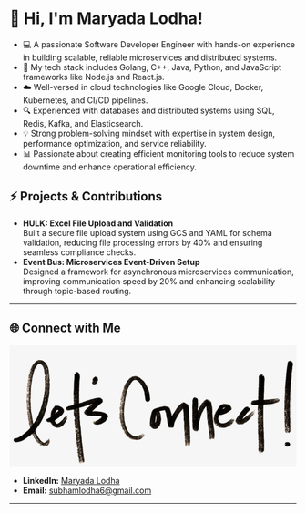 # 👋 Hi, I'm Maryada Lodha!  

- 💻 A passionate Software Developer Engineer with hands-on experience in building scalable, reliable microservices and distributed systems.  
- 🔧 My tech stack includes Golang, C++, Java, Python, and JavaScript frameworks like Node.js and React.js.  
- ☁️ Well-versed in cloud technologies like Google Cloud, Docker, Kubernetes, and CI/CD pipelines.  
- 🔍 Experienced with databases and distributed systems using SQL, Redis, Kafka, and Elasticsearch.  
- 💡 Strong problem-solving mindset with expertise in system design, performance optimization, and service reliability.  
- 📊 Passionate about creating efficient monitoring tools to reduce system downtime and enhance operational efficiency.  

## ⚡ Projects & Contributions
- **HULK: Excel File Upload and Validation**  
  Built a secure file upload system using GCS and YAML for schema validation, reducing file processing errors by 40% and ensuring seamless compliance checks.  
- **Event Bus: Microservices Event-Driven Setup**  
  Designed a framework for asynchronous microservices communication, improving communication speed by 20% and enhancing scalability through topic-based routing.  

---

## 🌐 Connect with Me  
![connect-with-me.png](./connect-with-me.png.png)

- **LinkedIn:** [Maryada Lodha](https://linkedin.com/in/maryada-lodha-a86285190/)  
- **Email:** [subhamlodha6@gmail.com](mailto:subhamlodha6@gmail.com)  

---
